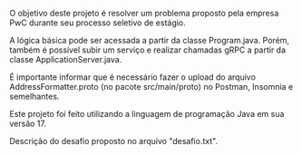 O objetivo deste projeto é resolver um problema proposto pela empresa PwC durante seu processo seletivo de estágio.

A lógica básica pode ser acessada a partir da classe Program.java. Porém, também é possível subir um serviço e realizar chamadas gRPC a partir da classe ApplicationServer.java.

É importante informar que é necessário fazer o upload do arquivo AddressFormatter.proto (no pacote src/main/proto) no Postman, Insomnia e semelhantes.

Este projeto foi feito utilizando a linguagem de programação Java em sua versão 17.

Descrição do desafio proposto no arquivo "desafio.txt".
